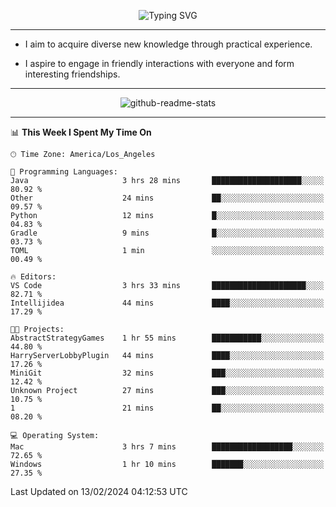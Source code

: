 <p align="center">
  <img src="https://readme-typing-svg.demolab.com?font=Fira+Code&weight=500&size=32&duration=2500&pause=1600&center=true&vCenter=true&random=false&width=1024&height=64&lines=Hi+there+%F0%9F%91%8B;I'm+delighted+you+could+make+it+here+%F0%9F%8E%89;I'm+Harry%2C+a+college+student+still+finding+my+way" alt="Typing SVG" />
</p>


---


- I aim to acquire diverse new knowledge through practical experience.

- I aspire to engage in friendly interactions with everyone and form interesting friendships.


---


<p align="center">
  <img src="https://github-readme-stats.vercel.app/api?username=Harry-Jing&show_icons=true" alt="github-readme-stats"/>
</p>


---

<!--START_SECTION:waka-->
📊 **This Week I Spent My Time On** 

```text
🕑︎ Time Zone: America/Los_Angeles

💬 Programming Languages: 
Java                     3 hrs 28 mins       ████████████████████░░░░░   80.92 % 
Other                    24 mins             ██░░░░░░░░░░░░░░░░░░░░░░░   09.57 % 
Python                   12 mins             █░░░░░░░░░░░░░░░░░░░░░░░░   04.83 % 
Gradle                   9 mins              █░░░░░░░░░░░░░░░░░░░░░░░░   03.73 % 
TOML                     1 min               ░░░░░░░░░░░░░░░░░░░░░░░░░   00.49 % 

🔥 Editors: 
VS Code                  3 hrs 33 mins       █████████████████████░░░░   82.71 % 
Intellijidea             44 mins             ████░░░░░░░░░░░░░░░░░░░░░   17.29 % 

🐱‍💻 Projects: 
AbstractStrategyGames    1 hr 55 mins        ███████████░░░░░░░░░░░░░░   44.80 % 
HarryServerLobbyPlugin   44 mins             ████░░░░░░░░░░░░░░░░░░░░░   17.26 % 
MiniGit                  32 mins             ███░░░░░░░░░░░░░░░░░░░░░░   12.42 % 
Unknown Project          27 mins             ███░░░░░░░░░░░░░░░░░░░░░░   10.75 % 
1                        21 mins             ██░░░░░░░░░░░░░░░░░░░░░░░   08.20 % 

💻 Operating System: 
Mac                      3 hrs 7 mins        ██████████████████░░░░░░░   72.65 % 
Windows                  1 hr 10 mins        ███████░░░░░░░░░░░░░░░░░░   27.35 % 
```


 Last Updated on 13/02/2024 04:12:53 UTC
<!--END_SECTION:waka-->
